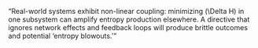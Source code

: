 “Real-world systems exhibit non-linear coupling: minimizing \(\Delta H\) in one subsystem can amplify entropy production elsewhere. A directive that ignores network effects and feedback loops will produce brittle outcomes and potential ‘entropy blowouts.’”